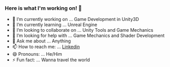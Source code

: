 ### Here is what I'm working on! 👋

- 🔭 I’m currently working on ... Game Development in Unity3D
- 🌱 I’m currently learning ... Unreal Engine
- 👯 I’m looking to collaborate on ... Unity Tools and Game Mechanics
- 🤔 I’m looking for help with ... Game Mechanics and Shader Development
- 💬 Ask me about ... Anything
- 📫 How to reach me: ... [Linkedin](https://www.linkedin.com/in/muhammad-momin-80b61586/)
- 😄 Pronouns: ... He/Him
- ⚡ Fun fact: ... Wanna travel the world

